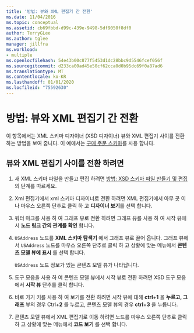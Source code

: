 ```yaml
---
title: '방법: 뷰와 XML 편집기 간 전환'
ms.date: 11/04/2016
ms.topic: conceptual
ms.assetid: cb69fbbd-d99c-439e-9498-5df9050f8df0
author: TerryGLee
ms.author: tglee
manager: jillfra
ms.workload:
- multiple
ms.openlocfilehash: 54e43b00c877f5453d1dc28bbc9d5546fcef056f
ms.sourcegitcommit: d233ca00ad45e50cf62cca0d0b95dc69f0a87ad6
ms.translationtype: MT
ms.contentlocale: ko-KR
ms.lasthandoff: 01/01/2020
ms.locfileid: "75592630"
---
```

# <a name="how-to-switch-between-views-and-the-xml-editor"></a>방법: 뷰와 XML 편집기 간 전환

이 항목에서는 XML 스키마 디자이너 (XSD 디자이너) 뷰와 XML 편집기 사이를 전환 하는 방법을 보여 줍니다. 이 예에서는 [구매 주문 스키마](../xml-tools/sample-xsd-file-simple-schema.md)를 사용 합니다.

## <a name="to-switch-between-the-views-and-the-xml-editor"></a>뷰와 XML 편집기 사이를 전환 하려면

1. 새 XML 스키마 파일을 만들고 편집 하려면 [방법: XSD 스키마 파일 만들기 및 편집](../xml-tools/how-to-create-and-edit-an-xsd-schema-file.md)의 단계를 따르세요.

2. Xml 편집기에서 xml 스키마 디자이너로 전환 하려면 XML 편집기에서 아무 곳 이나 마우스 오른쪽 단추로 클릭 하 고 **디자이너 보기**를 선택 합니다.

3. 워터 마크를 사용 하 여 그래프 뷰로 전환 하려면 그래프 뷰를 사용 하 여 시작 뷰에서 **노드 링크 간의 관계를 확인** 합니다.

4. `USAddress` 노드를 **XML 스키마 탐색기** 에서 그래프 뷰로 끌어 옵니다. 그래프 뷰에서 `USAddress` 노드를 마우스 오른쪽 단추로 클릭 하 고 상황에 맞는 메뉴에서 **콘텐츠 모델 뷰에 표시** 를 선택 합니다.

     `USAddress` 노드 정보가 있는 콘텐츠 모델 뷰가 나타납니다.

5. 도구 모음을 사용 하 여 콘텐츠 모델 뷰에서 시작 뷰로 전환 하려면 XSD 도구 모음에서 **시작 뷰** 단추를 클릭 합니다.

6. 바로 가기 키를 사용 하 여 보기를 전환 하려면 시작 뷰에 대해 **ctrl**+**1** 을 **누르고, 그래프** 뷰의 경우 Ctrl+**2** 를 누르고, 콘텐츠 모델 뷰의 경우 **ctrl**+**3** 을 누릅니다.

7. 콘텐츠 모델 뷰에서 XML 편집기로 이동 하려면 노드를 마우스 오른쪽 단추로 클릭 하 고 상황에 맞는 메뉴에서 **코드 보기** 를 선택 합니다.

